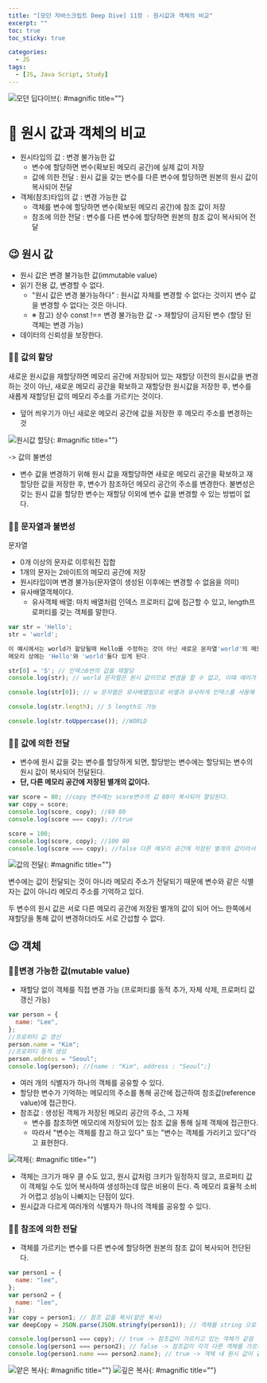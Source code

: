 ```yaml
---
title: "[모던 자바스크립트 Deep Dive] 11장 - 원시값과 객체의 비교"
excerpt: ""
toc: true
toc_sticky: true

categories:
  - JS
tags:
  - [JS, Java Script, Study]
---
```


![모던 딥다이브](https://k.kakaocdn.net/dn/6gbOs/btrcMGbY7yQ/Z3sIpZrBU53FvMbdqlLD01/img.png){: #magnific title=""}

# 🎉 원시 값과 객체의 비교

- 원시타입의 값 : 변경 불가능한 값
  - 변수에 할당하면 변수(확보된 메모리 공간)에 실제 값이 저장
  - 값에 의한 전달 : 원시 값을 갖는 변수를 다른 변수에 할당하면 원본의 원시 값이 복사되어 전달
- 객체(참조)타입의 값 : 변경 가능한 값
  - 객체를 변수에 할당하면 변수(확보된 메모리 공간)에 참조 값이 저장
  - 참조에 의한 전달 : 변수를 다른 변수에 할당하면 원본의 참조 값이 복사되어 전달

## 😉 원시 값

- 원시 값은 변경 불가능한 값(immutable value)
- 읽기 전용 값, 변경할 수 없다.
  - "원시 값은 변경 불가능하다" : 원시값 자체를 변경할 수 없다는 것이지 변수 값을 변경할 수 없다는 것은 아니다.
  - ※ 참고) 상수 const !== 변경 불가능한 값 -> 재할당이 금지된 변수 (할당 된 객체는 변경 가능)
- 데이터의 신뢰성을 보장한다.

### 🐱‍🐉 값의 할당

새로운 원시값을 재할당하면 메모리 공간에 저장되어 있는 재할당 이전의 원시값을 변경하는 것이 아닌, 새로운 메모리 공간을 확보하고 재할당한 원시값을 저장한 후, 변수를 새롭게 재할당된 값의 메모리 주소를 가르키는 것이다.

- 덮어 씌우기가 아닌 새로운 메모리 공간에 값을 저장한 후 메모리 주소를 변경하는 것

![원시값 할당](https://velog.velcdn.com/images/n-u-002/post/c0a447a7-6f84-4ca0-a08a-44b3bbbf20b8/image.jpg){: #magnific title=""}

-> 값의 불변성

- 변수 값을 변경하기 위해 원시 값을 재할당하면 새로운 메모리 공간을 확보하고 재할당한 값을 저장한 후, 변수가 참조하던 메모리 공간의 주소를 변경한다. 불변성은 갖는 원시 값을 할당한 변수는 재할당 이외에 변수 값을 변경할 수 있는 방법이 없다.

### 🐱‍🐉 문자열과 불변성

문자열

- 0개 이상의 문자로 이루워진 집합
- 1개의 문자는 2바이트의 메모리 공간에 저장
- 원시타입이며 변경 불가능(문자열이 생성된 이후에는 변경할 수 없음을 의미)
- 유사배열객체이다.
  - 유사객체 배열: 마치 배열처럼 인덱스 프로퍼티 값에 접근할 수 있고, length프로퍼티를 갖는 객체를 말한다.

```js
var str = 'Hello';
str = 'world';

이 예시에서는 world가 할당될때 Hello를 수정하는 것이 아닌 새로운 문자열'world'의 메모리를 생성하고 식별자 str은 이것의 가르킨다.
메모리 상에는 'Hello'와 'world'둘다 있게 된다.

str[0] = 'S'; // 인덱스0번의 값을 재할당
console.log(str); // world 문자열은 원시 값이므로 변경을 할 수 없고, 이때 에러가 나지 않는다.

console.log(str[0]); // w 문자열은 유사배열임으로 비열과 유사하게 인덱스를 사용해 문자에 접근 가능

console.log(str.length); // 5 length도 가능

console.log(str.toUppercase()); //WORLD
```

### 🐱‍🐉 값에 의한 전달

- 변수에 원시 값을 갖는 변수를 할당하게 되면, 할당받는 변수에는 할당되는 변수의 원시 값이 복사되어 전달된다.
- <strong>단, 다른 메모리 공간에 저장된 별개의 값이다.</strong>

```js
var score = 80; //copy 변수에는 score변수의 값 80이 복사되어 할당된다.
var copy = score;
console.log(score, copy); //80 80
console.log(score === copy); //true

score = 100;
console.log(score, copy); //100 80
console.log(score === copy); //false 다른 메모리 공간에 저장된 별개의 값이라서 score를 변경하여도 copy의 값에 어떠한 영향도 주지 않는다.
```

![값의 전달](https://velog.velcdn.com/images/n-u-002/post/e841e078-afd2-40a1-89ac-e4c8722ead97/image.jpg){: #magnific title=""}

변수에는 값이 전달되는 것이 아니라 메모리 주소가 전달되기 때문에 변수와 같은 식별자는 값이 아니라 메모리 주소를 기억하고 있다.

두 변수의 원시 값은 서로 다른 메모리 공간에 저장된 별개의 값이 되어 어느 한쪽에서 재할당을 통해 값이 변경하더라도 서로 간섭할 수 없다.

## 😉 객체

### 🐱‍🐉변경 가능한 값(mutable value)

- 재할당 없이 객체를 직접 변경 가능 (프로퍼티를 동적 추가, 자체 삭제, 프로퍼티 값 갱신 가능)

```js
var person = {
  name: "Lee",
};
//프로퍼티 값 갱신
person.name = "Kim";
//프로퍼티 동적 생성
person.address = "Seoul";
console.log(person); //{name : "Kim", address : "Seoul";}
```

- 여러 개의 식별자가 하나의 객체를 공유할 수 있다.
- 할당한 변수가 기억하는 메모리의 주소를 통해 공간에 접근하여 참조값(reference value)에 접근한다.
- 참조값 : 생성된 객체가 저장된 메모리 공간의 주소, 그 자체
  - 변수를 참조하면 메모리에 저장되어 있는 참조 값을 통해 실제 객체에 접근한다.
  - 따라서 "변수는 객체를 참고 하고 있다" 또는 "변수는 객체를 가리키고 있다"라고 표현한다.

![객체](https://velog.velcdn.com/images/n-u-002/post/0c81febe-d221-497c-ae7a-f0fed07940b7/image.jpg){: #magnific title=""}

- 객체는 크기가 매우 클 수도 있고, 원시 값처럼 크키가 일정하지 않고, 프로퍼티 값이 객체일 수도 있어 복사하여 생성하는데 많은 비용이 든다. 즉 메모리 효율적 소비가 어렵고 성능이 나빠지는 단점이 있다.
- 원시값과 다르게 여러개의 식별자가 하나의 객체를 공유할 수 있다.

### 🐱‍🐉 참조에 의한 전달

- 객체를 가르키는 변수를 다른 변수에 할당하면 원본의 참조 값이 복사되어 전단된다.

```js
var person1 = {
  name: "lee",
};
var person2 = {
  name: "lee",
};
var copy = person1; // 참조 값을 복사(얕은 복사)
var deepCopy = JSON.parse(JSON.stringfy(person1)); // 객체를 string 으로 변환 후 다시 parse 하여 새로운 객체와 참조 값을 만들어 할당

console.log(person1 === copy); // true -> 참조값이 가르키고 있는 객체가 같음
console.log(person1 === person2); // false -> 참조값이 각각 다른 객체를 가르키고 있음
console.log(person1.name === person2.name); // true -> 객체 내 원시 값이 같음 (메모리 주소는 다름)
```

![얕은 복사](https://velog.velcdn.com/images/n-u-002/post/672b5a1f-76d7-43f7-b916-47c394dc326a/image.jpg){: #magnific title=""}
![깊은 복사](https://velog.velcdn.com/images/n-u-002/post/a87305b8-d6f3-4a5a-8836-3a405086dbe1/image.jpg){: #magnific title=""}
